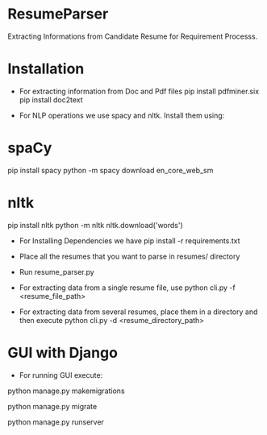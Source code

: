 # ResumeParser
Extracting Informations from Candidate Resume for Requirement Processs.

# Installation

* For extracting information from Doc and Pdf files
pip install pdfminer.six   
pip install doc2text

* For NLP operations we use spacy and nltk. Install them using:
# spaCy
pip install spacy
python -m spacy download en_core_web_sm

# nltk
pip install nltk
python -m nltk nltk.download('words')

* For Installing Dependencies we have
pip install -r requirements.txt

* Place all the resumes that you want to parse in resumes/ directory

* Run resume_parser.py

* For extracting data from a single resume file, use
python cli.py -f <resume_file_path>

* For extracting data from several resumes, place them in a directory and then execute
python cli.py -d <resume_directory_path>

# GUI with Django

* For running GUI execute:

python manage.py makemigrations

python manage.py migrate

python manage.py runserver
